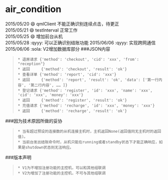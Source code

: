 # air_condition  
2015/05/20 :smile: qmlClient 不能正确识别连续点击，待更正  
2015/05/21 :smile: testInterval 正常工作   
2015/05/25 :smile: 增加前台从机  
2015/05/28 :qyyy: 可以正确识别结账功能
2015/06/06 :qyyy: 实现跨网通信
2015/06/06 :sola: V2增加数据库部分
###JSON内容
>     * 退房请求 {'method': 'checkout', 'cid': 'xxx', 'from': "reception"}  
>     * 返回     {'method': 'checkout', 'result': 'ok'}
>     * 查看详单 {'method': 'report', 'cid': 'xxx'}  
>     * 返回     {'method': 'report', 'result': 'ok', 'data': ['第一行内容', '第二行内容', …… ]}  
>     * 登记请求 {'method': 'register', 'id': 'xxx', 'name': 'xxx', 'cid': 'xxx', 'money': 'xxx'}
>     * 返回     {'method': 'register', 'result': 'ok'}
>     * 充值请求 {'method': 'recharge', 'id': 'xxx', 'money': 'xxx'}
>     * 返回     {'method': 'recharge', 'result': 'ok'}

###因为技术原因所做的妥协
>     * 当有超过预设的连接数的从机连接主机时，主机返回None(返回值同无主机时的返回值)。
>     * 当前台发出结账命令时，从机只能在running或者standby状态下才能正确响应，如果是shutdown状态则无法响应。

###版本声明
>     * V1为不增加注册功能的主控机，可以和其他组联调
>     * V2为增加了注册功能的主控机，不可与其他组联调
